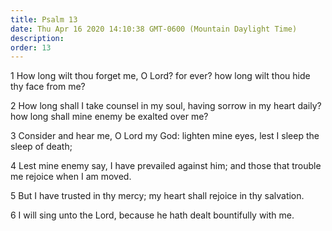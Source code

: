 ```yaml
---
title: Psalm 13
date: Thu Apr 16 2020 14:10:38 GMT-0600 (Mountain Daylight Time)
description: 
order: 13
---
```


<p>
  1 How long wilt thou forget me, O Lord? for ever? how long wilt thou hide thy
  face from me?
</p>
<p>
  2 How long shall I take counsel in my soul, having sorrow in my heart daily?
  how long shall mine enemy be exalted over me?
</p>
<p>
  3 Consider and hear me, O Lord my God: lighten mine eyes, lest I sleep the
  sleep of death;
</p>
<p>
  4 Lest mine enemy say, I have prevailed against him; and those that trouble me
  rejoice when I am moved.
</p>
<p>
  5 But I have trusted in thy mercy; my heart shall rejoice in thy salvation.
</p>
<p>6 I will sing unto the Lord, because he hath dealt bountifully with me.</p>
